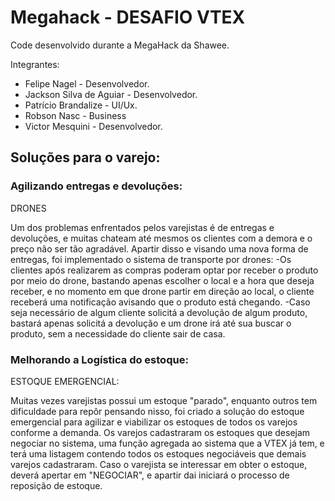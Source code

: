 # Megahack - DESAFIO VTEX

<p>Code desenvolvido durante a MegaHack da Shawee.</p>
<p>Integrantes: </p>

- Felipe Nagel - Desenvolvedor.
- Jackson Silva de Aguiar - Desenvolvedor.
- Patrício Brandalize - UI/Ux.
- Robson Nasc - Business
- Victor Mesquini - Desenvolvedor.

## Soluções para o varejo:

### Agilizando entregas e devoluções:

<p>DRONES</p>
<p> Um dos problemas enfrentados pelos varejistas é de entregas e devoluções, e muitas chateam até mesmos os clientes com a demora e o preço não ser tão agradável. Apartir disso e visando uma nova forma de entregas, foi implementado o sistema de transporte por drones:
  -Os clientes após realizarem as compras poderam optar por receber o produto por meio do drone, bastando apenas escolher o local e a hora que deseja receber, e no momento em que drone partir em direção ao local, o cliente receberá uma notificação avisando que o produto está chegando.
  -Caso seja necessário de algum cliente solicitá a devolução de algum produto, bastará apenas solicitá a devolução e um drone irá até sua buscar o produto, sem a necessidade do cliente sair de casa.
</p>

### Melhorando a Logística do estoque:

<p>ESTOQUE EMERGENCIAL:</p>
<p> Muitas vezes varejistas possui um estoque "parado", enquanto outros tem dificuldade para repôr pensando nisso, foi criado a solução do estoque emergencial para agilizar e viabilizar os estoques de todos os varejos conforme a demanda. Os varejos cadastraram os estoques que desejam negociar no sistema, uma função agregada ao sistema que a VTEX já tem, e terá uma listagem contendo todos os estoques negociáveis que demais varejos cadastraram. Caso o varejista se interessar em obter o estoque, deverá apertar em "NEGOCIAR", e apartir dai iniciará o processo de reposição de estoque.
</p>

